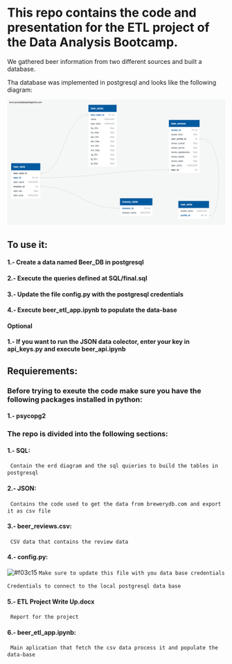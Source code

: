 # This repo contains the code and presentation for the ETL project of the Data Analysis Bootcamp.

We gathered beer information from two different sources and built a database.

Tha database was implemented in postgresql and looks like the following diagram:


![Beer data base](SQL/final_erd.png)

## To use it:

#### 1.- Create a data named Beer_DB in postgresql
#### 2.- Execute the queries defined at SQL/final.sql
#### 3.- Update the file config.py with the postgresql credentials
#### 4.- Execute beer_etl_app.ipynb to populate the data-base

#### Optional

#### 1.- If you want to run the JSON data colector, enter your key in api_keys.py and execute beer_api.ipynb

## Requierements:

### Before trying to exeute the code make sure you have the following packages installed in python:

#### 1.- psycopg2

### The repo is divided into the following sections:

#### 1.- SQL:
     Contain the erd diagram and the sql quieries to build the tables in postgresql
        
#### 2.- JSON:
     Contains the code used to get the data from brewerydb.com and export it as csv file

#### 3.- beer_reviews.csv:
     CSV data that contains the review data

#### 4.- config.py:
![#f03c15](https://placehold.it/15/f03c15/000000?text=+) `Make sure to update this file with you data base credentials`
        
    Credentials to connect to the local postgresql data base

#### 5.- ETL Project Write Up.docx
     Report for the project

#### 6.- beer_etl_app.ipynb:
     Main aplication that fetch the csv data process it and populate the data-base
